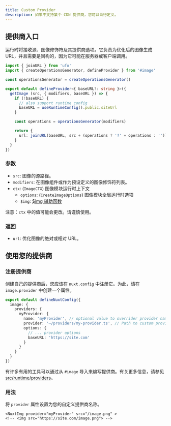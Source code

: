 ```yaml
---
title: Custom Provider
description: 如果不支持某个 CDN 提供商，您可以自行定义。
---
```


## 提供商入口

运行时将接收源、图像修饰符及其提供商选项。它负责为优化后的图像生成 URL，并且需要是同构的，因为它可能在服务器或客户端调用。

```ts [providers/my-provider.ts]
import { joinURL } from 'ufo'
import { createOperationsGenerator, defineProvider } from '#image'

const operationsGenerator = createOperationsGenerator()

export default defineProvider<{ baseURL?: string }>({
  getImage (src, { modifiers, baseURL }) => {
    if (!baseURL) {
      // also support runtime config 
      baseURL = useRuntimeConfig().public.siteUrl
    }

    const operations = operationsGenerator(modifiers)

    return {
      url: joinURL(baseURL, src + (operations ? '?' + operations : ''))
    }
  }
})
```

### 参数

- `src`: 图像的源路径。
- `modifiers`: 在图像组件或作为预设定义的图像修饰符列表。
- `ctx`: (`ImageCTX`) 图像模块运行时上下文
  - `options`: (`CreateImageOptions`) 图像模块全局运行时选项
  - `$img`: [$img 辅助函数](/docs/image/usage/use-image)

注意：`ctx` 中的值可能会更改。请谨慎使用。

### 返回

- `url`: 优化图像的绝对或相对 URL。

## 使用您的提供商

### 注册提供商

创建自己的提供商后，您应该在 `nuxt.config` 中注册它。为此，请在 `image.provider` 中创建一个属性。

```ts [nuxt.config.ts]
export default defineNuxtConfig({
  image: {
    providers: {
      myProvider: {
        name: 'myProvider', // optional value to overrider provider name
        provider: '~/providers/my-provider.ts', // Path to custom provider
        options: {
          // ... provider options
          baseURL: 'https://site.com'
        }
      }
    }
  }
})
```

有许多有用的工具可以通过从 `#image` 导入来编写提供商。有关更多信息，请参见 [src/runtime/providers](https://github.com/nuxt/image/tree/main/src/runtime/providers)。

### 用法 
将 `provider` 属性设置为您的自定义提供商名称。

```vue [pages/index.vue]
<NuxtImg provider="myProvider" src="/image.png" >
<!-- <img src="https://site.com/image.png"> -->
```
